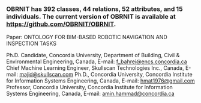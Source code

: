 ### OBRNIT has 392 classes, 44 relations, 52 attributes, and 15 individuals. The current version of OBRNIT is available at https://github.com/OBRNIT/OBRNIT. 

Paper: ONTOLOGY FOR BIM-BASED ROBOTIC NAVIGATION AND INSPECTION TASKS

Ph.D. Candidate, Concordia University, Department of Building, Civil & Environmental Engineering, Canada, E-mail: f_bahrei@encs.concordia.ca
Chief Machine Learning Engineer, Skullscan Technologies Inc., Canada, E-mail: majid@skullscan.com
Ph.D., Concordia University, Concordia Institute for Information Systems Engineering, Canada, E-mail: hmat1976@gmail.com
Professor, Concordia University, Concordia Institute for Information Systems Engineering, Canada, E-mail: amin.hammad@concordia.ca


<!--
**OBRNIT/OBRNIT** is a ✨ _special_ ✨ repository because its `README.md` (this file) appears on your GitHub profile.

Here are some ideas to get you started:

- 🔭 I’m currently working on ...
- 🌱 I’m currently learning ...
- 👯 I’m looking to collaborate on ...
- 🤔 I’m looking for help with ...
- 💬 Ask me about ...
- 📫 How to reach me: ...
- 😄 Pronouns: ...
- ⚡ Fun fact: ...
-->
